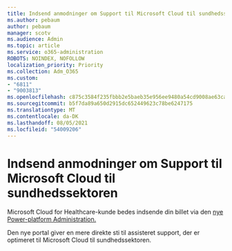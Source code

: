 ```yaml
---
title: Indsend anmodninger om Support til Microsoft Cloud til sundhedssektoren
ms.author: pebaum
author: pebaum
manager: scotv
ms.audience: Admin
ms.topic: article
ms.service: o365-administration
ROBOTS: NOINDEX, NOFOLLOW
localization_priority: Priority
ms.collection: Adm_O365
ms.custom:
- "6811"
- "9003813"
ms.openlocfilehash: c875c3584f235fbbb2e5baeb35e956ee9480a54cd9008ae63ca648dc155de2bd
ms.sourcegitcommit: b5f7da89a650d2915dc652449623c78be6247175
ms.translationtype: MT
ms.contentlocale: da-DK
ms.lasthandoff: 08/05/2021
ms.locfileid: "54009206"
---
```

# <a name="submit-microsoft-cloud-for-healthcare-support-requests"></a>Indsend anmodninger om Support til Microsoft Cloud til sundhedssektoren

Microsoft Cloud for Healthcare-kunde bedes indsende din billet via den [nye Power-platform Administration.](https://admin.powerplatform.microsoft.com/support?newTicket&product=Flow)

Den nye portal giver en mere direkte sti til assisteret support, der er optimeret til Microsoft Cloud til sundhedssektoren.
